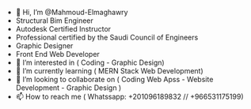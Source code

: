 - 👋 Hi, I’m @Mahmoud-Elmaghawry
- Structural Bim Engineer
- Autodesk Certified Instructor
- Professional certified by the Saudi Council of Engineers
- Graphic Designer
- Front End Web Developer
- 👀 I’m interested in ( Coding - Graphic Design)
- 🌱 I’m currently learning ( MERN Stack Web Development)
- 💞️ I’m looking to collaborate on ( Coding Web Apss - Website Development - Graphic Design )
- 📫 How to reach me ( Whatssapp: +201096189832 // +966531175199)

<!---
M-Elmaghawry/M-Elmaghawry is a ✨ special ✨ repository because its `README.md` (this file) appears on your GitHub profile.
You can click the Preview link to take a look at your changes.
--->
